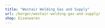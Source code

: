 ```yaml
---
title: "Westair Welding Gas and Supply"
url: /borger/westair-welding-gas-and-supply/
shop: Eisenwaren
---
```

